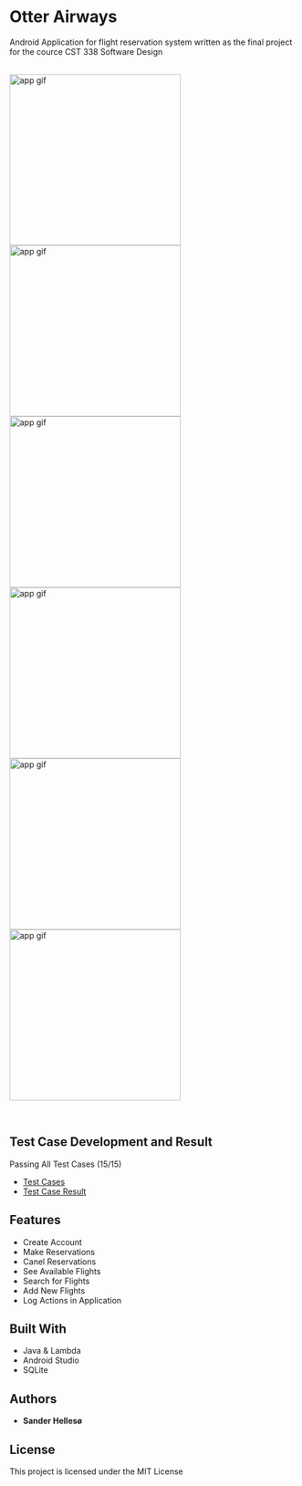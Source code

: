 # Otter Airways
Android Application for flight reservation system written as the final project for the cource CST 338 Software Design
<br>
<br>
<p float="left">
  <img src="https://github.com/sanderhelleso/flightReservationSystem/blob/master/preview/Screenshot_1544675764.png" alt="app gif" width=300>
  <img src="https://github.com/sanderhelleso/flightReservationSystem/blob/master/preview/Screenshot_1544675787.png" alt="app gif" width=300>
  <img src="https://github.com/sanderhelleso/flightReservationSystem/blob/master/preview/Screenshot_1544675817.png" alt="app gif" width=300>
  <img src="https://github.com/sanderhelleso/flightReservationSystem/blob/master/preview/Screenshot_1544675835.png" alt="app gif" width=300>
  <img src="https://github.com/sanderhelleso/flightReservationSystem/blob/master/preview/Screenshot_1544675868.png" alt="app gif" width=300>
  <img src="https://github.com/sanderhelleso/flightReservationSystem/blob/master/preview/Screenshot_1544675872.png" alt="app gif" width=300>
</p>
<br>

## Test Case Development and Result
Passing All Test Cases (15/15)
<ul>
  <li><a href="https://github.com/sanderhelleso/flightReservationSystem/blob/master/testcases/project2_part2.pdf">Test Cases</a></li>
  <li><a href="https://github.com/sanderhelleso/flightReservationSystem/blob/master/testcases/project2_part3_testcases_sanderhellesoe.doc.pdf">Test Case Result</a></li>
</ul>

## Features
* Create Account
* Make Reservations
* Canel Reservations
* See Available Flights
* Search for Flights
* Add New Flights
* Log Actions in Application

## Built With

* Java & Lambda
* Android Studio
* SQLite

## Authors

* **Sander Hellesø**

## License

This project is licensed under the MIT License

